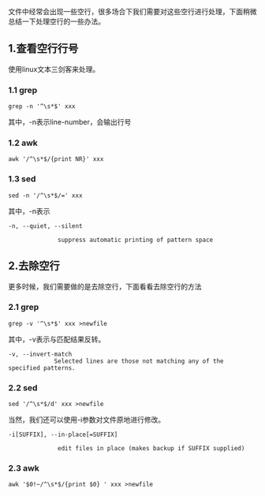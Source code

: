 文件中经常会出现一些空行，很多场合下我们需要对这些空行进行处理，下面稍微总结一下处理空行的一些办法。  

## 1.查看空行行号
使用linux文本三剑客来处理。  
### 1.1 grep

```
grep -n '^\s*$' xxx
```  
其中，-n表示line-number，会输出行号  

### 1.2 awk

```
awk '/^\s*$/{print NR}' xxx
```  

### 1.3 sed

```
sed -n '/^\s*$/=' xxx
```  

其中，-n表示    

```
-n, --quiet, --silent

              suppress automatic printing of pattern space
```  

## 2.去除空行  
更多时候，我们需要做的是去除空行，下面看看去除空行的方法  

### 2.1 grep

```
grep -v '^\s*$' xxx >newfile
```  

其中，-v表示与匹配结果反转。  

```
-v, --invert-match
             Selected lines are those not matching any of the specified patterns.
```  

### 2.2  sed

```
sed '/^\s*$/d' xxx >newfile
```  

当然，我们还可以使用-i参数对文件原地进行修改。  

```
-i[SUFFIX], --in-place[=SUFFIX]

              edit files in place (makes backup if SUFFIX supplied)
```  

### 2.3 awk

```
awk '$0!~/^\s*$/{print $0} ' xxx >newfile
```
